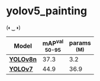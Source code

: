 # yolov5_painting
(◐‿◑)

| Model                                                                                | mAP<sup>val<br>50-95 | params<br><sup>(M) |
| ------------------------------------------------------------------------------------ | -------------------- | ------------------ |
| [**YOLOv8n**](https://github.com/ultralytics/assets/releases/download/v0.0.0/yolov8n.pt) | 37.3                 | 3.2                |
| [**YOLOv7**](https://github.com/WongKinYiu/yolov7/releases/download/v0.1/yolov7.pt) | 44.9                 | 36.9               |

